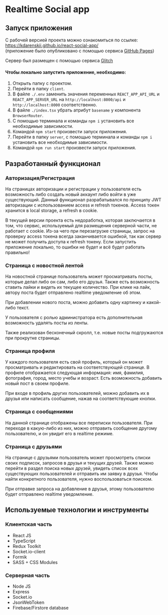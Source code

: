# Realtime Social app

## Запуск приложения

С рабочей версией проекта можно ознакомиться по ссылке: https://kdarenskii.github.io/react-social-app/  
(приложение было опубликовано с помощью сервиса [GitHub Pages](https://pages.github.com/))

Сервер был размещен с помощью сервиса [Glitch](https://glitch.com/)

#### Чтобы локально запустить приложение, необходимо:

1. Открыть папку с проектом.
2. Перейти в папку `client`.
3. В файле `./.env` заменить значения переменных `REACT_APP_API_URL` и `REACT_APP_SERVER_URL` на `http://localhost:8000/api` и `http://localhost:8000` соответственно.
4. В файле `./index.tsx` убрать атрибут `basename` у компонента `BrowserRouter`.
5. C помощью терминала и команды `npm i` установить все необходимые зависимости.
6. Командой `npm start` произвести запуск приложения.
7. Перейти в папку `server`, c помощью терминала и команды `npm i` установить все необходимые зависимости.
8. Командой `npm run start` произвести запуск приложения.

## Разработанный функционал

### Авторизация/Регистрация

На страницах авторизации и регистрации у пользователя есть возможность либо создать новый аккаунт либо войти в уже существующий. Данный функционал разрабатывался по принципу JWT авторизации с использованием access и refresh токенов. Access токен хранится в local storage, а refresh в cookie.

В текущей версии проекта есть недоработка, которая заключается в том, что сервис, используемый для размещения серверной части, не работает с cookie. Из-за чего при перезагрузке страницы, запрос на проверку access токена всегда заканчивается ошибкой, так как сервер не может получить доступа к refresh токену. Если запустить приложение локально, то ошибки не будет и всё будет работать правильно!

### Страница с новостной лентой

На новостной странице пользователь может просматривать посты, которые делал либо он сам, либо его друзья. Также есть возможность ставить лайки и видеть их текущее количество. При клике на лайк, автору поста будет отправлено realtime уведомление об этом.

При добавлении нового поста, можно добавить одну картинку и какой-либо текст.

У пользователя с ролью администратора есть дополнительная возможность удалять посты из ленты.

Также реализован бесконечный скролл, т.е. новые посты подгружаются при прокрутке страницы.

### Страница профиля

У каждого пользователя есть свой профиль, который он может просматривать и редактировать на соответствующей странице. В профиле отображается следующая информация: имя, фамилия, фотография, город, место учебы и возраст. Есть возможность добавить новый пост в своем профиле.

При входе в профиль других пользователей, можно добавить их в друзья или написать сообщение, нажав на соответствующие кнопки.

### Страница с сообщениями

На данной странице отображены все переписки пользователя. При переходе в какую-либо из них, можно отправить сообщение другому пользователю, и он увидит его в realtime режиме.

### Страница с друзьями

На странице с друзьями пользователь может просмотреть списки своих подписок, запросов в друзья и текущих друзей. Также можно перейти в раздел поиска новых друзей, увидеть список всех существующих пользователей и отправить им заявку в друзья. Чтобы найти конкретного пользователя, нужно воспользоваться поиском.

При отправке запроса на добавление в друзья, этому пользователю будет отправлено realtime уведомление.

## Используемые технологии и инструменты

### Клиентская часть

-   React JS
-   TypeScript
-   Redux Toolkit
-   Socket.io-client
-   Formik
-   SASS + CSS Modules

### Серверная часть

-   Node JS
-   Express
-   Socket.io
-   JsonWebToken
-   Firebase/Firstore database
